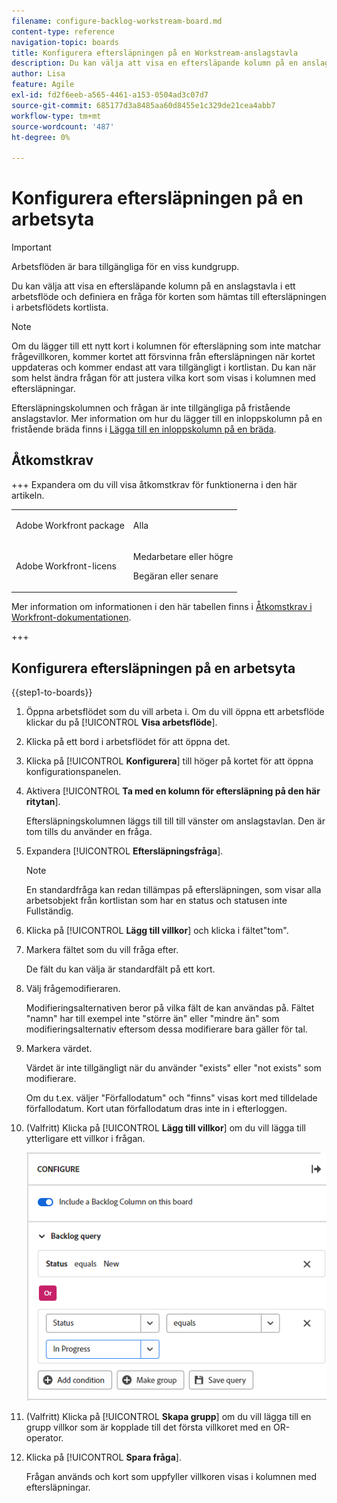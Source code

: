 ```yaml
---
filename: configure-backlog-workstream-board.md
content-type: reference
navigation-topic: boards
title: Konfigurera eftersläpningen på en Workstream-anslagstavla
description: Du kan välja att visa en eftersläpande kolumn på en anslagstavla i ett arbetsflöde och definiera en fråga för korten som hämtas till eftersläpningen i arbetsflödets kortlista.
author: Lisa
feature: Agile
exl-id: fd2f6eeb-a565-4461-a153-0504ad3c07d7
source-git-commit: 685177d3a8485aa60d8455e1c329de21cea4abb7
workflow-type: tm+mt
source-wordcount: '487'
ht-degree: 0%

---
```


# Konfigurera eftersläpningen på en arbetsyta

>[!IMPORTANT]
>
>Arbetsflöden är bara tillgängliga för en viss kundgrupp.

Du kan välja att visa en eftersläpande kolumn på en anslagstavla i ett arbetsflöde och definiera en fråga för korten som hämtas till eftersläpningen i arbetsflödets kortlista.

>[!NOTE]
>
>Om du lägger till ett nytt kort i kolumnen för eftersläpning som inte matchar frågevillkoren, kommer kortet att försvinna från eftersläpningen när kortet uppdateras och kommer endast att vara tillgängligt i kortlistan. Du kan när som helst ändra frågan för att justera vilka kort som visas i kolumnen med eftersläpningar.

Eftersläpningskolumnen och frågan är inte tillgängliga på fristående anslagstavlor. Mer information om hur du lägger till en inloppskolumn på en fristående bräda finns i [Lägga till en inloppskolumn på en bräda](/help/quicksilver/agile/use-boards-agile-planning-tools/add-intake-column-to-board.md).

## Åtkomstkrav

+++ Expandera om du vill visa åtkomstkrav för funktionerna i den här artikeln.

<table style="table-layout:auto"> 
 <col> 
 <col> 
 <tbody> 
  <tr> 
   <td role="rowheader">Adobe Workfront package</td> 
   <td> <p>Alla</p> </td> 
  </tr> 
  <tr> 
   <td role="rowheader">Adobe Workfront-licens</td> 
   <td> 
   <p>Medarbetare eller högre</p> 
   <p>Begäran eller senare</p>
   </td> 
  </tr> 
 </tbody> 
</table>

Mer information om informationen i den här tabellen finns i [Åtkomstkrav i Workfront-dokumentationen](/help/quicksilver/administration-and-setup/add-users/access-levels-and-object-permissions/access-level-requirements-in-documentation.md).

+++

## Konfigurera eftersläpningen på en arbetsyta

{{step1-to-boards}}

1. Öppna arbetsflödet som du vill arbeta i. Om du vill öppna ett arbetsflöde klickar du på [!UICONTROL **Visa arbetsflöde**].
1. Klicka på ett bord i arbetsflödet för att öppna det.
1. Klicka på [!UICONTROL **Konfigurera**] till höger på kortet för att öppna konfigurationspanelen.
1. Aktivera [!UICONTROL **Ta med en kolumn för eftersläpning på den här ritytan**].

   Eftersläpningskolumnen läggs till till till vänster om anslagstavlan. Den är tom tills du använder en fråga.

1. Expandera [!UICONTROL **Eftersläpningsfråga**].

   >[!NOTE]
   >
   >En standardfråga kan redan tillämpas på eftersläpningen, som visar alla arbetsobjekt från kortlistan som har en status och statusen inte Fullständig.

1. Klicka på [!UICONTROL **Lägg till villkor**] och klicka i fältet&quot;tom&quot;.
1. Markera fältet som du vill fråga efter.

   De fält du kan välja är standardfält på ett kort.

1. Välj frågemodifieraren.

   Modifieringsalternativen beror på vilka fält de kan användas på. Fältet &quot;namn&quot; har till exempel inte &quot;större än&quot; eller &quot;mindre än&quot; som modifieringsalternativ eftersom dessa modifierare bara gäller för tal.

1. Markera värdet.

   Värdet är inte tillgängligt när du använder &quot;exists&quot; eller &quot;not exists&quot; som modifierare.

   Om du t.ex. väljer &quot;Förfallodatum&quot; och &quot;finns&quot; visas kort med tilldelade förfallodatum. Kort utan förfallodatum dras inte in i efterloggen.

1. (Valfritt) Klicka på [!UICONTROL **Lägg till villkor**] om du vill lägga till ytterligare ett villkor i frågan.

   ![Eftersläpningsfråga](assets/backlog-query-wrkstrm-board.png)

1. (Valfritt) Klicka på [!UICONTROL **Skapa grupp**] om du vill lägga till en grupp villkor som är kopplade till det första villkoret med en OR-operator.
1. Klicka på [!UICONTROL **Spara fråga**].

   Frågan används och kort som uppfyller villkoren visas i kolumnen med eftersläpningar.
